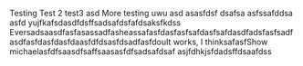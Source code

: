 Testing
Test 2
test3
asd
More testing uwu
asd
asasfdsf
dsafsa
asfssafddsa
asfd
yujfkafsdasdfdsffsadsafdsfafdsaksfkdss
EversadsaasdfasfasassadfasheassafasfdasfasfsafdasfsafdasdfadsfasfsadfasdfasfdasfdasfdaasfdfdsasfdsadfasfdouIt works, I thinksafasfShow michaelasfdfsaasdfsaffsaasasfdfsadsafdsaf
asjfdhkjsfdadsffdsaafdss